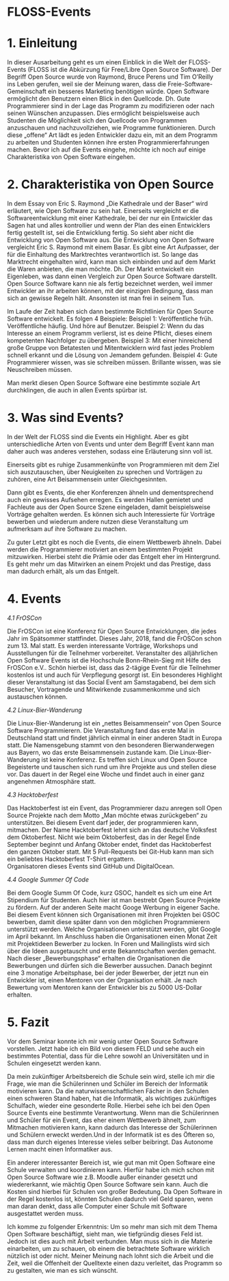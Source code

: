 # FLOSS-Events


**1. Einleitung**
=================

In dieser Ausarbeitung geht es um einen Einblick in die Welt der FLOSS-Events (FLOSS ist die Abkürzung für Free/Libre Open Source Software). 
Der Begriff Open Source wurde von Raymond, Bruce Perens und Tim O’Reilly ins Leben gerufen, weil sie der Meinung waren, dass die Freie-Software-Gemeinschaft ein besseres Marketing benötigen würde.
Open Software ermöglicht den Benutzern einen Blick in den Quellcode. Dh. Gute Programmierer sind in der Lage das Programm zu modifizieren oder nach seinen Wünschen anzupassen. Dies ermöglicht beispielsweise auch Studenten die Möglichkeit sich den Quellcode von Programmen anzuschauen und nachzuvollziehen, wie Programme funktionieren. Durch diese „offene“ Art lädt es jeden Entwickler dazu ein, mit an dem Programm zu arbeiten und Studenten können ihre ersten Programmiererfahrungen machen. 
Bevor ich auf die Events eingehe, möchte ich noch auf einige Charakteristika von Open Software eingehen.  

**2. Charakteristika von Open Source**
======================================
In dem Essay von Eric S. Raymond „Die Kathedrale und der Baser“ wird erläutert, wie Open Software zu sein hat. Einerseits vergleicht er die Softwareentwicklung mit einer Kathedrale, bei der nur ein Entwickler das Sagen hat und alles kontrollier und wenn der Plan des einen Entwicklers fertig gestellt ist, sei die Entwicklung fertig. 
So sieht aber nicht die Entwicklung von Open Software aus. Die Entwicklung von Open Software vergleicht Eric S. Raymond mit einem Basar. Es gibt eine Art Aufpasser, der für die Einhaltung des Marktrechtes verantwortlich ist. So lange das Marktrecht eingehalten wird, kann man sich einbinden und auf dem Markt die Waren anbieten, die man möchte. Dh. Der Markt entwickelt ein Eigenleben, was dann einen Vergleich zur Open Source Software darstellt. Open Source Software kann nie als fertig bezeichnet werden, weil immer Entwickler an ihr arbeiten können, mit der einzigen Bedingung, dass man sich an gewisse Regeln hält. Ansonsten ist man frei in seinem Tun.

Im Laufe der Zeit haben sich dann bestimmte Richtlinien für Open Source Software entwickelt.  Es folgen 4 Beispiele:
Beispiel 1: Veröffentliche früh. Veröffentliche häufig. Und höre auf Benutzer.
Beispiel 2: Wenn du das Interesse an einem Programm verlierst, ist es deine Pflicht, dieses einem kompetenten Nachfolger zu übergeben.
Beispiel 3: Mit einer hinreichend große Gruppe von Betatesten und Mitentwicklern wird fast jedes Problem schnell erkannt und die Lösung von Jemandem gefunden.
Beispiel 4: Gute Programmierer wissen, was sie schreiben müssen. Brillante wissen, was sie Neuschreiben müssen. 

Man merkt diesen Open Source Software eine bestimmte soziale Art durchklingen, die auch in allen Events spürbar ist.

**3. Was sind Events?**
=======================
In der Welt der FLOSS sind die Events ein Highlight. Aber es gibt unterschiedliche Arten von Events und unter dem Begriff Event kann man daher auch was anderes verstehen, sodass eine Erläuterung sinn voll ist.

Einerseits gibt es ruhige Zusammenkünfte von Programmieren mit dem Ziel sich auszutauschen, über Neuigkeiten zu sprechen und Vorträgen zu zuhören, eine Art Beisammensein unter Gleichgesinnten. 

Dann gibt es Events, die eher Konferenzen ähneln und dementsprechend auch ein gewisses Aufsehen erregen. Es werden Hallen gemietet und Fachleute aus der Open Source Szene eingeladen, damit beispielsweise Vorträge gehalten werden. Es können sich auch Interessierte für Vorträge bewerben und wiederum andere nutzen diese Veranstaltung um aufmerksam auf ihre Software zu machen. 

Zu guter Letzt gibt es noch die Events, die einem Wettbewerb ähneln. Dabei werden die Programmierer motiviert an einem bestimmten Projekt mitzuwirken. Hierbei steht die Prämie oder das Entgelt eher im Hintergrund. Es geht mehr um das Mitwirken an einem Projekt und das Prestige, dass man dadurch erhält, als um das Entgelt. 


**4. Events**
=============

*4.1 FrOSCon*

Die FrOSCon ist eine Konferenz für Open Source Entwicklungen, die jedes Jahr im Spätsommer stattfindet. Dieses Jahr, 2018, fand die FrOSCon schon zum 13. Mal statt. Es werden interessante Vorträge, Workshops und Ausstellungen für die Teilnehmer vorbereitet. Veranstalter des alljährlichen Open Software Events ist die Hochschule Bonn-Rhein-Sieg mit Hilfe des FrOSCon e.V.. Schön hierbei ist, dass das 2-tägige Event für die Teilnehmer kostenlos ist und auch für Verpflegung gesorgt ist. 
Ein besonderes Highlight dieser Veranstaltung ist das Social Event am Samstagabend, bei dem sich Besucher, Vortragende und Mitwirkende zusammenkomme und sich austauschen können.


*4.2 Linux-Bier-Wanderung*

Die Linux-Bier-Wanderung ist ein „nettes Beisammensein“ von Open Source Software Programmierern. Die Veranstaltung fand das erste Mal in Deutschland statt und findet jährlich einmal in einer anderen Stadt in Europa statt. Die Namensgebung stammt von den besonderen Bierwanderwegen aus Bayern, wo das erste Beisammensein zustande kam.
Die Linux-Bier-Wanderung ist keine Konferenz. Es treffen sich Linux und Open Source Begeisterte und tauschen sich rund um ihre Projekte aus und stellen diese vor. Das dauert in der Regel eine Woche und findet auch in einer ganz angenehmen Atmosphäre statt.


*4.3 Hacktoberfest*

Das Hacktoberfest ist ein Event, das Programmierer dazu anregen soll Open Source Projekte nach dem Motto „Man möchte etwas zurückgeben“ zu unterstützen. Bei diesem Event darf jeder, der programmieren kann, mitmachen. Der Name Hacktoberfest lehnt sich an das deutsche Volksfest dem Oktoberfest. Nicht wie beim Oktoberfest, das in der Regel Ende September beginnt und Anfang Oktober endet, findet das Hacktoberfest den ganzen Oktober statt. Mit 5 Pull-Requests bei Git-Hub kann man sich ein beliebtes Hacktoberfest T-Shirt ergattern.  
Organisatoren dieses Events sind GitHub und DigitalOcean.

*4.4 Google Summer Of Code*

Bei dem Google Summ Of Code, kurz GSOC, handelt es sich um eine Art Stipendium für Studenten. Auch hier ist man bestrebt Open Source Projekte zu fördern. Auf der anderen Seite macht Googe Werbung in eigener Sache.
Bei diesem Event können sich Organisationen mit ihren Projekten bei GSOC bewerben, damit diese später dann von den möglichen Programmierern unterstützt werden. Welche Organisationen unterstützt werden, gibt Google im April bekannt. 
Im Anschluss haben die Organisationen einen Monat Zeit mit Projektideen Bewerber zu locken. In Foren und Mailinglists wird sich über die Ideen ausgetauscht und erste Bekanntschaften werden gemacht. 
Nach dieser „Bewerbungsphase“ erhalten die Organisationen die Bewerbungen und dürfen sich die Bewerber aussuchen. 
Danach beginnt eine 3 monatige Arbeitsphase, bei der jeder Bewerber, der jetzt nun ein Entwickler ist, einen Mentoren von der Organisation erhält. Je nach Bewertung vom Mentoren kann der Entwickler bis zu 5000 US-Dollar erhalten. 



**5. Fazit**
============
Vor dem Seminar konnte ich mir wenig unter Open Source Software vorstellen. Jetzt habe ich ein Bild von diesem FELD und sehe auch ein bestimmtes Potential, dass für die Lehre sowohl an Universitäten und in Schulen eingesetzt werden kann.

Da mein zukünftiger Arbeitsbereich die Schule sein wird, stelle ich mir die Frage, wie man die Schülerinnen und Schüler im Bereich der Informatik motivieren kann. 
Da die naturwissenschaftlichen Fächer in den Schulen einen schweren Stand haben, hat die Informatik, als wichtiges zukünftiges Schulfach, wieder eine gesonderte Rolle. Hierbei sehe ich bei den Open Source Events eine bestimmte Verantwortung. Wenn man die Schülerinnen und Schüler für ein Event, das eher einem Wettbewerb ähnelt, zum Mitmachen motivieren kann, kann dadurch das Interesse der Schülerinnen und Schülern erweckt werden.Und in der Informatik ist es des Öfteren so, dass man durch eigenes Interesse vieles selber beibringt. Das Autonome Lernen macht einen Informatiker aus. 

Ein anderer interessanter Bereich ist, wie gut man mit Open Software eine Schule verwalten und koordinieren kann. Hierfür habe ich mich schon mit Open Source Software wie z.B. Moodle außer einander gesetzt und wiedererkannt, wie mächtig Open Source Software sein kann. Auch die Kosten sind hierbei für Schulen von großer Bedeutung. Da Open Software in der Regel kostenlos ist, könnten Schulen dadurch viel Geld sparen, wenn man daran denkt, dass alle Computer einer Schule mit Software ausgestattet werden muss.

Ich komme zu folgender Erkenntnis: Um so mehr man sich mit dem Thema Open Software beschäftigt, sieht man, wie tiefgründig dieses Feld ist. Jedoch ist dies auch mit Arbeit verbunden. Man muss sich in die Materie einarbeiten, um zu schauen, ob einem die betrachtete Software wirklich nützlich ist oder nicht. Meiner Meinung nach lohnt sich die Arbeit und die Zeit, weil die Offenheit der Quelltexte einen dazu verleitet, das Programm so zu gestalten, wie man es sich wünscht.


